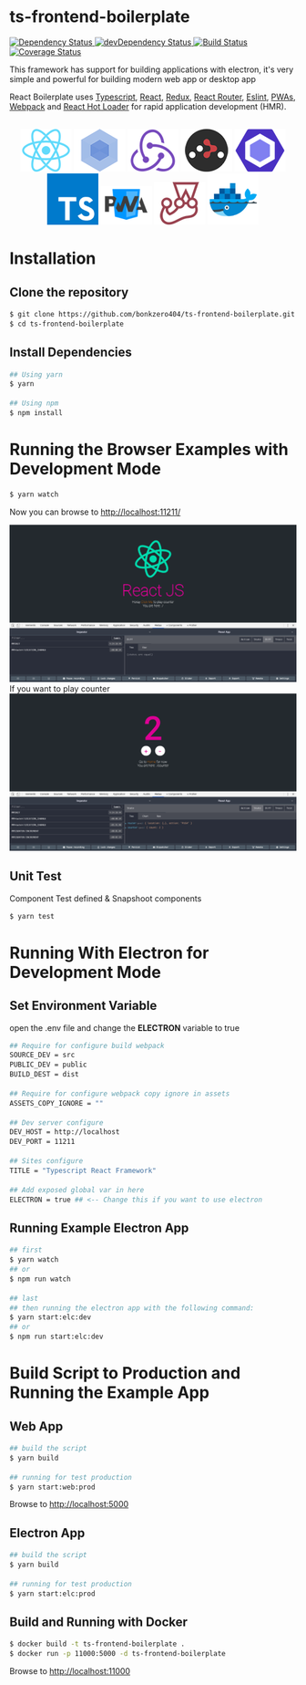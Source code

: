 # ts-frontend-boilerplate

<div align="left">
  <!-- Dependency Status -->
  <a href="https://david-dm.org/bonkzero404/ts-frontend-boilerplate">
    <img src="https://david-dm.org/bonkzero404/ts-frontend-boilerplate.svg" alt="Dependency Status" />
  </a>
  <!-- devDependency Status -->
  <a href="https://david-dm.org/bonkzero404/ts-frontend-boilerplate#info=devDependencies">
    <img src="https://david-dm.org/bonkzero404/ts-frontend-boilerplate/dev-status.svg" alt="devDependency Status" />
  </a>
  <!-- Build Status -->
  <a href="https://travis-ci.org/bonkzero404/ts-frontend-boilerplate">
    <img src="https://travis-ci.org/bonkzero404/ts-frontend-boilerplate.svg" alt="Build Status" />
  </a>
  <!-- Coveral -->
  <a href='https://coveralls.io/github/bonkzero404/ts-frontend-boilerplate?branch=master'>
    <img src='https://coveralls.io/repos/github/bonkzero404/ts-frontend-boilerplate/badge.svg?branch=master' alt='Coverage Status' />
  </a>

</a>

<p>This framework has support for building applications with electron, it's very simple and powerful for building modern web app or desktop app</p>

<p>
  React Boilerplate uses <a href="https://www.typescriptlang.org/">Typescript</a>, <a href="https://facebook.github.io/react/">React</a>, <a href="https://github.com/reactjs/redux">Redux</a>, <a href="https://github.com/reactjs/react-router">React Router</a>, <a href="https://eslint.org/">Eslint</a>, <a href="https://developers.google.com/web/progressive-web-apps">PWAs</a>, <a href="http://webpack.github.io/docs/">Webpack</a> and <a href="https://github.com/gaearon/react-hot-loader">React Hot Loader</a> for rapid application development (HMR).
</p>

<br>

<div align="center" style="margin-bottom: 20px">
  <a href="https://facebook.github.io/react/"><img src="./internals/img/react.png" /></a>
  <a href="https://webpack.github.io/"><img src="./internals/img/webpack.png" /></a>
  <a href="http://redux.js.org/"><img src="./internals/img/redux.png" /></a>
  <a href="https://github.com/ReactTraining/react-router"><img src="./internals/img/react-router.png" /></a>
  <a href="https://eslint.org/"><img src="./internals/img/eslint.png" /></a>
  <a href="https://www.typescriptlang.org/"><img src="./internals/img/ts.png" width="90" /></a>
  <a href="https://developers.google.com/web/progressive-web-apps"><img src="./internals/img/pwa.png" width="90" /></a>
  <a href="https://jestjs.io"><img src="./internals/img/jest.png" width="90" /></a>
  <a href="https://www.docker.com"><img src="./internals/img/docker.png" width="90" /></a>
</div>

<h1>Installation</h1>
<h2>Clone the repository</h2>

```bash
$ git clone https://github.com/bonkzero404/ts-frontend-boilerplate.git
$ cd ts-frontend-boilerplate
```

<h2>Install Dependencies</h2>

```bash
## Using yarn
$ yarn

## Using npm
$ npm install
```
<h1>Running the Browser Examples with Development Mode</h1>

```bash
$ yarn watch
```
<p>Now you can browse to <a href="http://localhost:11211/">http://localhost:11211/</a></p>

![Screenshot](internals/mock/1.png)
If you want to play counter
![Screenshot](internals/mock/2.png)

<h2>Unit Test</h2>
<p>Component Test defined & Snapshoot components</p>

```bash
$ yarn test
```

<h1>Running With Electron for Development Mode</h1>
<h2>Set Environment Variable</h2>
<p>open the .env file and change the <strong>ELECTRON</strong> variable to true</p>

```bash
## Require for configure build webpack
SOURCE_DEV = src
PUBLIC_DEV = public
BUILD_DEST = dist

## Require for configure webpack copy ignore in assets
ASSETS_COPY_IGNORE = ""

## Dev server configure
DEV_HOST = http://localhost
DEV_PORT = 11211

## Sites configure
TITLE = "Typescript React Framework"

## Add exposed global var in here
ELECTRON = true ## <-- Change this if you want to use electron

```

<h2>Running Example Electron App</h2>

```bash
## first
$ yarn watch
## or 
$ npm run watch

## last
## then running the electron app with the following command:
$ yarn start:elc:dev
## or
$ npm run start:elc:dev
```

<h1>Build Script to Production and Running the Example App</h1>
<h2>Web App</h2>

```bash
## build the script
$ yarn build

## running for test production
$ yarn start:web:prod
```

Browse to <a href="http://localhost:5000">http://localhost:5000</a>


<h2>Electron App</h2>

```bash
## build the script
$ yarn build

## running for test production
$ yarn start:elc:prod
```

<h2>Build and Running with Docker</h2>

```bash
$ docker build -t ts-frontend-boilerplate .
$ docker run -p 11000:5000 -d ts-frontend-boilerplate
```
Browse to <a href="http://localhost:5000">http://localhost:11000</a>
